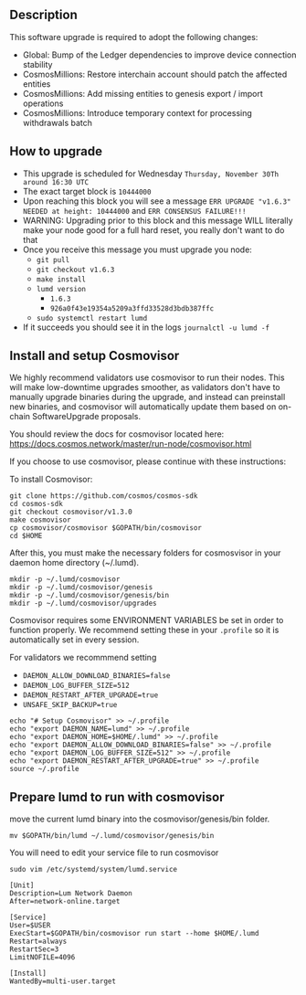 ## Description

This software upgrade is required to adopt the following changes:

- Global: Bump of the Ledger dependencies to improve device connection stability
- CosmosMillions: Restore interchain account should patch the affected entities
- CosmosMillions: Add missing entities to genesis export / import operations
- CosmosMillions: Introduce temporary context for processing withdrawals batch

## How to upgrade

- This upgrade is scheduled for Wednesday `Thursday, November 30Th around 16:30 UTC`
- The exact target block is `10444000`
- Upon reaching this block you will see a message `ERR UPGRADE "v1.6.3" NEEDED at height: 10444000` and `ERR CONSENSUS FAILURE!!!`
- WARNING: Upgrading prior to this block and this message WILL literally make your node good for a full hard reset, you really don't want to do that
- Once you receive this message you must upgrade you node:
  - `git pull`
  - `git checkout v1.6.3`
  - `make install`
  - `lumd version`
    - `1.6.3`
    - `926a0f43e19354a5209a3ffd33528d3bdb387ffc`
  - `sudo systemctl restart lumd`
- If it succeeds you should see it in the logs `journalctl -u lumd -f `

## Install and setup Cosmovisor

We highly recommend validators use cosmovisor to run their nodes. This will make low-downtime upgrades smoother,
as validators don't have to manually upgrade binaries during the upgrade, and instead can preinstall new binaries, and
cosmovisor will automatically update them based on on-chain SoftwareUpgrade proposals.

You should review the docs for cosmovisor located here: https://docs.cosmos.network/master/run-node/cosmovisor.html

If you choose to use cosmovisor, please continue with these instructions:

To install Cosmovisor:

```
git clone https://github.com/cosmos/cosmos-sdk
cd cosmos-sdk
git checkout cosmovisor/v1.3.0
make cosmovisor
cp cosmovisor/cosmovisor $GOPATH/bin/cosmovisor
cd $HOME
```

After this, you must make the necessary folders for cosmosvisor in your daemon home directory (~/.lumd).

```
mkdir -p ~/.lumd/cosmovisor
mkdir -p ~/.lumd/cosmovisor/genesis
mkdir -p ~/.lumd/cosmovisor/genesis/bin
mkdir -p ~/.lumd/cosmovisor/upgrades
```

Cosmovisor requires some ENVIRONMENT VARIABLES be set in order to function properly.  We recommend setting these in
your `.profile` so it is automatically set in every session.

For validators we recommmend setting
- `DAEMON_ALLOW_DOWNLOAD_BINARIES=false`
- `DAEMON_LOG_BUFFER_SIZE=512`
- `DAEMON_RESTART_AFTER_UPGRADE=true`
- `UNSAFE_SKIP_BACKUP=true`

```
echo "# Setup Cosmovisor" >> ~/.profile
echo "export DAEMON_NAME=lumd" >> ~/.profile
echo "export DAEMON_HOME=$HOME/.lumd" >> ~/.profile
echo "export DAEMON_ALLOW_DOWNLOAD_BINARIES=false" >> ~/.profile
echo "export DAEMON_LOG_BUFFER_SIZE=512" >> ~/.profile
echo "export DAEMON_RESTART_AFTER_UPGRADE=true" >> ~/.profile
source ~/.profile
```

## Prepare lumd to run with cosmovisor

move the current lumd binary into the cosmovisor/genesis/bin folder.

```
mv $GOPATH/bin/lumd ~/.lumd/cosmovisor/genesis/bin
```

You will need to edit your service file to run cosmovisor

`sudo vim /etc/systemd/system/lumd.service`
```
[Unit]
Description=Lum Network Daemon
After=network-online.target

[Service]
User=$USER
ExecStart=$GOPATH/bin/cosmovisor run start --home $HOME/.lumd
Restart=always
RestartSec=3
LimitNOFILE=4096

[Install]
WantedBy=multi-user.target
```
